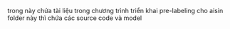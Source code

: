 trong này chứa tài liệu trong chương trình triển khai pre-labeling cho aisin 
folder này thì chứa các source code và model 